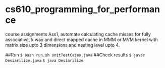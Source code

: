 # cs610_programming_for_performance
course assignments
Ass1, automate calculating cache misses for fully associative, k way and direct mapped cache in MMM or MVM kernel with matrix size upto 3 dimensions and nesting level upto 4.

##Run
`$ bash run.sh UnitTestCases.java`
##Check results
`$ javac Desiarilize.java`
`$ java Desiarilize`
